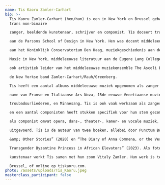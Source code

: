 ```yaml
---
name: Tis Kaoru Zamler-Carhart
bio: >-
  Tis Kaoru Zamler-Carhart (hen/hun) is een in New York en Brussel gebaseerde
  trans non-binaire

  zanger, beeldende kunstenaar, schrijver en componist. Tis doceert transdisciplinaire vormgeving

  aan de Parsons School of Design in New York. Hen was docent middeleeuwse muziek en Latijn

  aan het Koninklijk Conservatorium Den Haag, muziekgeschiedenis aan de Mannes School of

  Music in New York, middeleeuwse literatuur aan de Eugene Lang College in New York, alsmede

  ook artistiek leider van het middeleeuwse muziekensemble The Ascoli Ensemble, en zanger van

  de New Yorkse band Zamler-Carhart/Rauh/Greenberg.

  Tis heeft een aantal albums middeleeuwse muziek opgenomen als zanger en artistiek leider, met

  name van Franse en Italiaanse Ars Nova, 15de eeuwse Venetiaanse muziek, Occitaanse

  troubadourliederen, en Minnesang. Tis is ook vaak werkzaam als zanger van hedendaagse muziek

  en een aantal componisten heeft stukken specifiek voor hun stem gecomponeerd. Hun eigen werk

  als componist omvat opera, dans-, theater-, kamer- en vocale muziek, en is in diverse landen

  uitgevoerd. Tis is de auteur van twee boeken, allebei door Punctum Books uitgegeven: “The Goths

  &amp; Other Stories” (2020) en “The Diary of Anna Comnena, or the Very Political Adventures of a

  Transgender Byzantine Princess in African Elevators” (2023). Als fotograaf en beeldende

  kunstenaar werkt Tis samen met hun zoon Vitaly Zamler. Hun werk is te zien bij Galerie Mhaata in

  Brussel, of online op tiskaoru.com.
photo: /assets/uploads/Tis_Kaoru.jpeg
masterclass_participant: false
---
```

